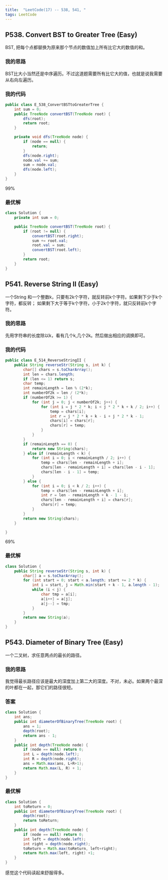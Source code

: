 ```yaml
---
title:  "LeetCode(17) -- 538, 541, "
tags: LeetCode
---
```


## P538. Convert BST to Greater Tree   (Easy)

BST, 把每个点都替换为原来那个节点的数值加上所有比它大的数值的和。

### 我的思路

BST比大小当然还是中序遍历。不过这道题需要所有比它大的值，也就是说我需要从右向左遍历。

### 我的代码

```java
public class E_538_ConvertBSTtoGreaterTree {
    int sum = 0;
    public TreeNode convertBST(TreeNode root) {
        dfs(root);
        return root;
    }

    private void dfs(TreeNode node) {
        if (node == null) {
            return;
        }
        dfs(node.right);
        node.val += sum;
        sum = node.val;
        dfs(node.left);
    }
}
```
99%

### 最优解

```java
class Solution {
    private int sum = 0;

    public TreeNode convertBST(TreeNode root) {
        if (root != null) {
            convertBST(root.right);
            sum += root.val;
            root.val = sum;
            convertBST(root.left);
        }
        return root;
    }
}
```

## P541. Reverse String II (Easy)

一个String 和一个整数k，只要有2k个字符，就反转前k个字符。如果剩下少于k个字符，都反转； 如果剩下大于等于k个字符，小于2k个字符，就只反转前k个字符。

### 我的思路

先用字符串的长度除以k，看有几个k,几个2k。然后做出相应的调换即可。

### 我的代码

```java
public class E_514_ReverseStringII {
    public String reverseStr(String s, int k) {
        char[] chars = s.toCharArray();
        int len = chars.length;
        if (len <= 1) return s;
        char temp;
        int remainLength = len % (2*k);
        int numberOf2k = len / (2*k);
        if (numberOf2k >= 1) {
            for (int j = 0; j < numberOf2k; j++) {
                for (int i = j * 2 * k; i < j * 2 * k + k / 2; i++) {
                    temp = chars[i];
                    int r = j * 2 * k + k - i + j * 2 * k - 1;
                    chars[i] = chars[r];
                    chars[r] = temp;
                }
            }
        }
        if (remainLength == 0) {
            return new String(chars);
        } else if (remainLength < k) {
            for (int i = 0; i < remainLength / 2; i++) {
                temp = chars[len - remainLength + i];
                chars[len - remainLength + i] = chars[len - i - 1];
                chars[len - i - 1] = temp;
            }
        } else {
            for (int i = 0; i < k / 2; i++) {
                temp = chars[len - remainLength + i];
                int r = len - remainLength + k - 1 - i;
                chars[len - remainLength + i] = chars[r];
                chars[r] = temp;
            }
        }
        return new String(chars);
    }

}
```
69%

### 最优解

```java
class Solution {
    public String reverseStr(String s, int k) {
        char[] a = s.toCharArray();
        for (int start = 0; start < a.length; start += 2 * k) {
            int i = start, j = Math.min(start + k - 1, a.length - 1);
            while (i < j) {
                char tmp = a[i];
                a[i++] = a[j];
                a[j--] = tmp;
            }
        }
        return new String(a);
    }
}
```

## P543. Diameter of Binary Tree (Easy)

一个二叉树，求任意两点的最长的路径。

### 我的思路

我觉得最长路径应该是最大的深度加上第二大的深度。不对，未必。如果两个最深的叶都在一起，那它们的路径很短。

### 答案

```java
class Solution {
    int ans;
    public int diameterOfBinaryTree(TreeNode root) {
        ans = 1;
        depth(root);
        return ans - 1;
    }
    public int depth(TreeNode node) {
        if (node == null) return 0;
        int L = depth(node.left);
        int R = depth(node.right);
        ans = Math.max(ans, L+R+1);
        return Math.max(L, R) + 1;
    }
}
```

### 最优解

```java
class Solution {
    int toReturn = 0;
    public int diameterOfBinaryTree(TreeNode root) {
        depth(root);
        return toReturn;
    }
    public int depth(TreeNode node) {
        if (node == null) return 0;
        int left = depth(node.left);
        int right = depth(node.right);
        toReturn = Math.max(toReturn, left+right);
        return Math.max(left, right) +1;
    }
}
```
感觉这个代码读起来舒服得多。


